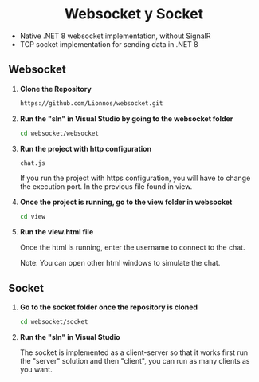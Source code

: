 <h1 align="center">Websocket y Socket</h1>

- Native .NET 8 websocket implementation, without SignalR
- TCP socket implementation for sending data in .NET 8
 
## Websocket
1. **Clone the Repository**
   ```bash
   https://github.com/Lionnos/websocket.git
   ```
2. **Run the "sln" in Visual Studio by going to the websocket folder**
   ```bash
   cd websocket/websocket
   ```

3. **Run the project with http configuration**
    ```bash
   chat.js
   ```
    If you run the project with https configuration, you will have to change the execution port. In the previous file found in view.

4. **Once the project is running, go to the view folder in websocket**
   ```bash
   cd view
   ```

5. **Run the view.html file**
   
    Once the html is running, enter the username to connect to the chat.

    Note: You can open other html windows to simulate the chat.

## Socket
1. **Go to the socket folder once the repository is cloned**
   ```bash
   cd websocket/socket
   ```

3. **Run the "sln" in Visual Studio**

    The socket is implemented as a client-server so that it works first run the "server" solution and then "client", you can run as many clients as you want.
